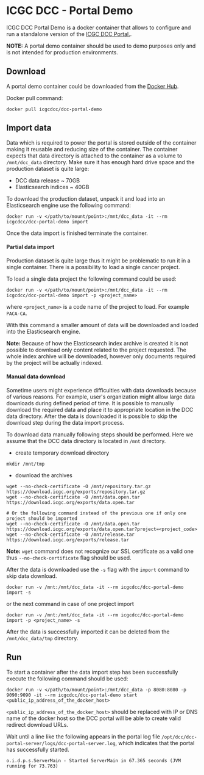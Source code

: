 # ICGC DCC - Portal Demo


ICGC DCC Portal Demo is a docker container that allows to configure and run a standalone version of the [ICGC DCC Portal.](https://dcc.icgc.org/).

**NOTE:** A portal demo container should be used to demo purposes only and is not intended for production environments.

## Download

A portal demo container could be downloaded from the [Docker Hub](https://hub.docker.com/r/icgcdcc/dcc-portal-demo/).

Docker pull command:

```shell
docker pull icgcdcc/dcc-portal-demo
```

## Import data

Data which is required to power the portal is stored outside of the container making it reusable and reducing size of the container. The container expects that data directory is attached to the container as a volume to `/mnt/dcc_data` directory. Make sure it has enough hard drive space and the production dataset is quite large: 

 - DCC data release ~ 70GB
 - Elasticsearch indices ~ 40GB

 To download the production dataset, unpack it and load into an Elasticsearch engine use the following command:
 
```shell
docker run -v </path/to/mount/point>:/mnt/dcc_data -it --rm icgcdcc/dcc-portal-demo import
``` 

Once the data import is finished terminate the container.

#### Partial data import

Production dataset is quite large thus it might be problematic to run it in a single container. There is a possibility to load a single cancer project.

To load a single data project the following command could be used:

```shell
docker run -v </path/to/mount/point>:/mnt/dcc_data -it --rm icgcdcc/dcc-portal-demo import -p <project_name>
```
where `<project_name>` is a code name of the project to load. For example `PACA-CA`.

With this command a smaller amount of data will be downloaded and loaded into the Elasticsearch engine.

**Note:** Because of how the Elasticsearch index archive is created it is not possible to download only content related to the project requested. The whole index archive will be downloaded, however only documents required by the project will be actually indexed.

#### Manual data download

Sometime users might experience difficulties with data downloads because of various reasons. For example, user's organization might allow large data downloads during defined period of time. It is possible to manually download the required data and place it to appropriate location in the DCC data directory. After the data is downloaded it is possible to skip the download step during the data import process.

To download data manually following steps should be performed. Here we assume that the DCC data directory is located in `/mnt` directory.

 - create temporary download directory

```shell
mkdir /mnt/tmp
```
 - download the archives

```shell
wget --no-check-certificate -O /mnt/repository.tar.gz https://download.icgc.org/exports/repository.tar.gz
wget --no-check-certificate -O /mnt/data.open.tar https://download.icgc.org/exports/data.open.tar

# Or the following command instead of the previous one if only one project should be imported
wget --no-check-certificate -O /mnt/data.open.tar https://download.icgc.org/exports/data.open.tar?project=<project_code>
wget --no-check-certificate -O /mnt/release.tar https://download.icgc.org/exports/release.tar
```

**Note:** `wget` command does not recognize our SSL certificate as a valid one thus `--no-check-certificate` flag should be used.

After the data is downloaded use the `-s` flag with the `import` command to skip data download.

```shell
docker run -v /mnt:/mnt/dcc_data -it --rm icgcdcc/dcc-portal-demo import -s
```

or the next command in case of one project import

```shell
docker run -v /mnt:/mnt/dcc_data -it --rm icgcdcc/dcc-portal-demo import -p <project_name> -s
```

After the data is successfully imported it can be deleted from the `/mnt/dcc_data/tmp` directory.

Run
---

To start a container after the data import step has been successfully execute the following command should be used:

```shell
docker run -v </path/to/mount/point>:/mnt/dcc_data -p 8080:8080 -p 9090:9090 -it --rm icgcdcc/dcc-portal-demo start <public_ip_address_of_the_docker_host>
```
`<public_ip_address_of_the_docker_host>` should be replaced with IP or DNS name of the docker host so the DCC portal will be able to create valid redirect download URLs.

Wait until a line like the following appears in the portal log file `/opt/dcc/dcc-portal-server/logs/dcc-portal-server.log`, which indicates that the portal has successfully started.

```
o.i.d.p.s.ServerMain - Started ServerMain in 67.365 seconds (JVM running for 73.763)
```
